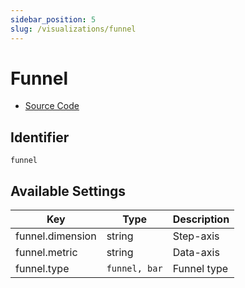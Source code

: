 ```yaml
---
sidebar_position: 5
slug: /visualizations/funnel
---
```


# Funnel

- [Source Code](https://github.com/metabase/metabase/blob/v0.38.3/frontend/src/metabase/visualizations/visualizations/Funnel.jsx)


## Identifier

`funnel`

## Available Settings

Key | Type | Description
--|--|--
funnel.dimension | string | Step-axis
funnel.metric | string | Data-axis
funnel.type | `funnel, bar` | Funnel type
